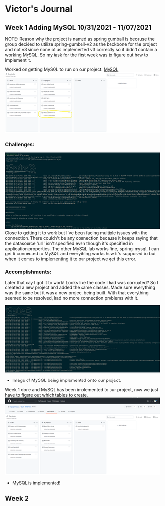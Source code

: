 # Victor's Journal
## Week 1 Adding MySQL 10/31/2021 - 11/07/2021
NOTE: Reason why the project is named as spring gumball is because the group decided to utilize spring-gumball-v2 as the backbone for the project and not v3 since none of us implemented v3 correctly so it didn't contain a working MySQL. So my task for the first week was to figure out how to implement it.

Worked on getting MySQL to run on our project. [MySQL](https://github.com/nguyensjsu/fa21-172-rvn/projects/1#card-72179787)
![images](https://github.com/nguyensjsu/fa21-172-rvn/blob/main/Journals/images/vm1.png)

### Challenges:
![images](https://github.com/nguyensjsu/fa21-172-rvn/blob/main/Journals/images/vm2.png)
Close to getting it to work but I've been facing multiple issues with the connection.
There couldn't be any connection because it keeps saying that the datasource 'url' isn't specified even though it's specified in application.properties. The other MySQL lab works fine, spring-mysql, I can get it connected to MySQL and everything works how it's supposed to but when it comes to implementing it to our project we get this error.


### Accomplishments:
Later that day I got it to work!
Looks like the code I had was corrupted? So I created a new project and added the same classes. Made sure everything was the same but it was a new project being built. With that everything seemed to be resolved, had no more connection problems with it.

![images](https://github.com/nguyensjsu/fa21-172-rvn/blob/main/Journals/images/vm3.png)
- Image of MySQL being implemented onto our project.

Week 1 done and MySQL has been implemented to our project, now we just have to figure out which tables to create.
![images](https://github.com/nguyensjsu/fa21-172-rvn/blob/main/Journals/images/vm4.png)
- MySQL is implemented!

## Week 2
